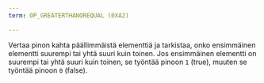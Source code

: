 ```yaml
---
term: OP_GREATERTHANOREQUAL (0XA2)

---
```

Vertaa pinon kahta päällimmäistä elementtiä ja tarkistaa, onko ensimmäinen elementti suurempi tai yhtä suuri kuin toinen. Jos ensimmäinen elementti on suurempi tai yhtä suuri kuin toinen, se työntää pinoon `1` (true), muuten se työntää pinoon `0` (false).